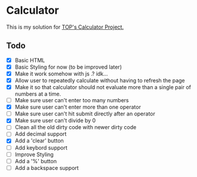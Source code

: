 # Calculator
This is my solution for [TOP's Calculator Project.](https://www.theodinproject.com/lessons/foundations-calculator)

## Todo
- [x] Basic HTML
- [x] Basic Styling for now (to be improved later)
- [x] Make it work somehow with js .? idk...
- [x] Allow user to repeatedly calculate without having to refresh the page
- [x] Make it so that calculator should not evaluate more than a single pair of numbers at a time.
- [ ] Make sure user can't enter too many numbers
- [x] Make sure user can't enter more than one operator
- [ ] Make sure user can't hit submit directly after an operator
- [x] Make sure user can't divide by 0
- [ ] Clean all the old dirty code with newer dirty code
- [ ] Add decimal support
- [x] Add a 'clear' button
- [ ] Add keybord support
- [ ] Improve Styling
- [ ] Add a '%' button
- [ ] Add a backspace support
